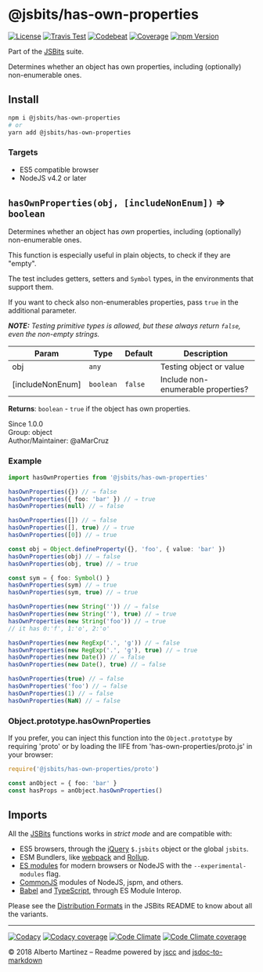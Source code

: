 # @jsbits/has-own-properties

[![License][license-badge]](LICENSE)
[![Travis Test][travis-badge]][travis-url]
[![Codebeat][codebeat-badge]][codebeat-url]
[![Coverage][codecov-badge]][codecov-url]
[![npm Version][npm-badge]][npm-url]

Part of the [JSBits][jsbits-url] suite.

Determines whether an object has own properties, including (optionally) non-enumerable ones.

## Install

```bash
npm i @jsbits/has-own-properties
# or
yarn add @jsbits/has-own-properties
```

### Targets

- ES5 compatible browser
- NodeJS v4.2 or later

## `hasOwnProperties(obj, [includeNonEnum])` ⇒ `boolean` 

Determines whether an object has _own_ properties, including (optionally)
non-enumerable ones.

This function is especially useful in plain objects, to check if they are
"empty".

The test includes getters, setters and `Symbol` types, in the environments
that support them.

If you want to check also non-enumerables properties, pass `true` in the
additional parameter.

_**NOTE:** Testing primitive types is allowed, but these always return
`false`, even the non-empty strings._

| Param | Type | Default | Description |
| --- | --- | --- | --- |
| obj | `any` |  | Testing object or value |
| \[includeNonEnum] | `boolean` | `false` | Include non-enumerable properties? |

**Returns**: `boolean` - `true` if the object has own properties.  

Since 1.0.0<br>
Group: object<br>
Author/Maintainer: @aMarCruz<br>

### Example

```ts
import hasOwnProperties from '@jsbits/has-own-properties'

hasOwnProperties({}) // ⇒ false
hasOwnProperties({ foo: 'bar' }) // ⇒ true
hasOwnProperties(null) // ⇒ false

hasOwnProperties([]) // ⇒ false
hasOwnProperties([], true) // ⇒ true
hasOwnProperties([0]) // ⇒ true

const obj = Object.defineProperty({}, 'foo', { value: 'bar' })
hasOwnProperties(obj) // ⇒ false
hasOwnProperties(obj, true) // ⇒ true

const sym = { foo: Symbol() }
hasOwnProperties(sym) // ⇒ true
hasOwnProperties(sym, true) // ⇒ true

hasOwnProperties(new String('')) // ⇒ false
hasOwnProperties(new String(''), true) // ⇒ true
hasOwnProperties(new String('foo')) // ⇒ true
// it has 0:'f', 1:'o', 2:'o'

hasOwnProperties(new RegExp('.', 'g')) // ⇒ false
hasOwnProperties(new RegExp('.', 'g'), true) // ⇒ true
hasOwnProperties(new Date()) // ⇒ false
hasOwnProperties(new Date(), true) // ⇒ false

hasOwnProperties(true) // ⇒ false
hasOwnProperties('foo') // ⇒ false
hasOwnProperties(1) // ⇒ false
hasOwnProperties(NaN) // ⇒ false
```

### Object.prototype.hasOwnProperties

If you prefer, you can inject this function into the `Object.prototype` by requiring 'proto' or by loading the IIFE from 'has-own-properties/proto.js' in your browser:

```ts
require('@jsbits/has-own-properties/proto')

const anObject = { foo: 'bar' }
const hasProps = anObject.hasOwnProperties()
```

## Imports

All the [JSBits][jsbits-url] functions works in _strict mode_ and are compatible with:

- ES5 browsers, through the [jQuery](https://jquery.com/) `$.jsbits` object or the global `jsbits`.
- ESM Bundlers, like [webpack](http://webpack.github.io/) and [Rollup](https://rollupjs.org/).
- [ES modules](http://2ality.com/2014/09/es6-modules-final.html) for modern browsers or NodeJS with the `--experimental-modules` flag.
- [CommonJS](https://nodejs.org/docs/latest/api/modules.html#modules_modules) modules of NodeJS, jspm, and others.
- [Babel](https://babeljs.io/) and [TypeScript](www.typescriptlang.org/), through ES Module Interop.

Please see the [Distribution Formats][jsbits-formats] in the JSBits README to know about all the variants.

---
[![Codacy][codacy-badge]][codacy-url]
[![Codacy coverage][codacyc-badge]][codacyc-url]
[![Code Climate][climate-badge]][climate-url]
[![Code Climate coverage][climatec-badge]][climatec-url]

&copy; 2018 Alberto Martínez &ndash; Readme powered by [jscc](https://github.com/aMarCruz/jscc) and [jsdoc-to-markdown](https://github.com/75lb/jsdoc-to-markdown)

[license-badge]:  https://img.shields.io/badge/license-BSD%202--Clause-blue.svg
[npm-badge]:      https://img.shields.io/npm/v/@jsbits/has-own-properties.svg
[npm-url]:        https://www.npmjs.com/package/@jsbits/has-own-properties
[travis-badge]:   https://travis-ci.org/ProJSLib/jsbits.svg?branch=master
[travis-url]:     https://travis-ci.org/ProJSLib/jsbits
[codebeat-badge]: https://codebeat.co/badges/5b07ccc1-be43-41d8-aeaf-eee1913d4173
[codebeat-url]:   https://codebeat.co/projects/github-com-projslib-jsbits-master
[codacy-badge]:   https://api.codacy.com/project/badge/Grade/0d842f1b749340ec90277fb3b2da4e86
[codacy-url]:     https://www.codacy.com/app/ProJSLib/jsbits?utm_source=github.com&amp;utm_medium=referral&amp;utm_content=ProJSLib/jsbits&amp;utm_campaign=Badge_Grade
[codacyc-badge]:  https://api.codacy.com/project/badge/Coverage/0d842f1b749340ec90277fb3b2da4e86
[codacyc-url]:    https://www.codacy.com/app/ProJSLib/jsbits?utm_source=github.com&utm_medium=referral&utm_content=ProJSLib/jsbits&utm_campaign=Badge_Coverage
[codecov-badge]:  https://codecov.io/gh/ProJSLib/jsbits/branch/master/graph/badge.svg
[codecov-url]:    https://codecov.io/gh/ProJSLib/jsbits
[climate-badge]:  https://api.codeclimate.com/v1/badges/e991c05e8a92448d30f0/maintainability
[climate-url]:    https://codeclimate.com/github/ProJSLib/jsbits/maintainability
[climatec-badge]: https://api.codeclimate.com/v1/badges/e991c05e8a92448d30f0/test_coverage
[climatec-url]:   https://codeclimate.com/github/ProJSLib/jsbits/test_coverage
[jsbits-url]:     https://github.com/ProJSLib/jsbits
[jsbits-formats]: https://github.com/ProJSLib/jsbits#distribution-formats

